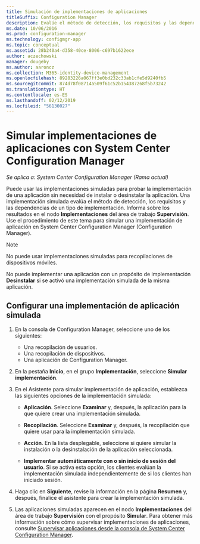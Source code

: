 ```yaml
---
title: Simulación de implementaciones de aplicaciones
titleSuffix: Configuration Manager
description: Evalúe el método de detección, los requisitos y las dependencias de un tipo de implementación sin instalar la aplicación.
ms.date: 10/06/2016
ms.prod: configuration-manager
ms.technology: configmgr-app
ms.topic: conceptual
ms.assetid: 28b240a4-d358-40ce-8006-c697b1622ece
author: aczechowski
manager: dougeby
ms.author: aaroncz
ms.collection: M365-identity-device-management
ms.openlocfilehash: 89283226a067ff3e0bd232c33ab1cfe5d9240fb5
ms.sourcegitcommit: 874d78f08714a509f61c52b154387268f5b73242
ms.translationtype: HT
ms.contentlocale: es-ES
ms.lasthandoff: 02/12/2019
ms.locfileid: "56130027"
---
```

# <a name="simulate-application-deployments-with-system-center-configuration-manager"></a>Simular implementaciones de aplicaciones con System Center Configuration Manager

*Se aplica a: System Center Configuration Manager (Rama actual)*

Puede usar las implementaciones simuladas para probar la implementación de una aplicación sin necesidad de instalar o desinstalar la aplicación. Una implementación simulada evalúa el método de detección, los requisitos y las dependencias de un tipo de implementación. Informa sobre los resultados en el nodo **Implementaciones** del área de trabajo **Supervisión**. Use el procedimiento de este tema para simular una implementación de aplicación en System Center Configuration Manager (Configuration Manager).  

> [!NOTE]  
> No puede usar implementaciones simuladas para recopilaciones de dispositivos móviles.  
>   
> No puede implementar una aplicación con un propósito de implementación **Desinstalar** si se activó una implementación simulada de la misma aplicación.  

## <a name="configure-a-simulated-application-deployment"></a>Configurar una implementación de aplicación simulada

1.  En la consola de Configuration Manager, seleccione uno de los siguientes:  
    -   Una recopilación de usuarios.  
    -   Una recopilación de dispositivos.  
    -   Una aplicación de Configuration Manager.  

2.  En la pestaña **Inicio**, en el grupo **Implementación**, seleccione **Simular implementación**.  

3.  En el Asistente para simular implementación de aplicación, establezca las siguientes opciones de la implementación simulada:  

    -   **Aplicación**. Seleccione **Examinar** y, después, la aplicación para la que quiere crear una implementación simulada.  

    -   **Recopilación**. Seleccione **Examinar** y, después, la recopilación que quiere usar para la implementación simulada.  

    -   **Acción**. En la lista desplegable, seleccione si quiere simular la instalación o la desinstalación de la aplicación seleccionada.  

    -   **Implementar automáticamente con o sin inicio de sesión del usuario**. Si se activa esta opción, los clientes evalúan la implementación simulada independientemente de si los clientes han iniciado sesión.  

4.  Haga clic en **Siguiente**, revise la información en la página **Resumen** y, después, finalice el asistente para crear la implementación simulada.  

5.  Las aplicaciones simuladas aparecen en el nodo **Implementaciones** del área de trabajo **Supervisión** con el propósito **Simular**. Para obtener más información sobre cómo supervisar implementaciones de aplicaciones, consulte [Supervisar aplicaciones desde la consola de System Center Configuration Manager](../../apps/deploy-use/monitor-applications-from-the-console.md).  
